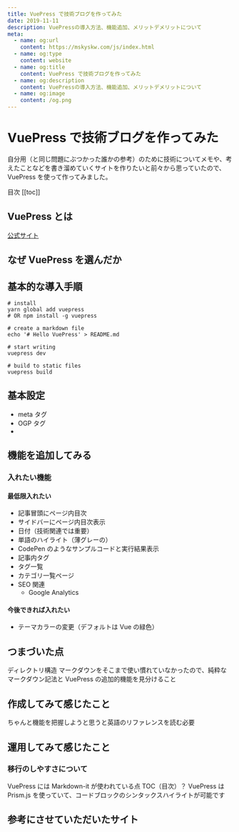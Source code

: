 ```yaml
---
title: VuePress で技術ブログを作ってみた
date: 2019-11-11
description: VuePressの導入方法、機能追加、メリットデメリットについて
meta:
  - name: og:url
    content: https://mskyskw.com/js/index.html
  - name: og:type
    content: website
  - name: og:title
    content: VuePress で技術ブログを作ってみた
  - name: og:description
    content: VuePressの導入方法、機能追加、メリットデメリットについて
  - name: og:image
    content: /og.png
---
```


# VuePress で技術ブログを作ってみた

自分用（と同じ問題にぶつかった誰かの参考）のために技術についてメモや、考えたことなどを書き溜めていくサイトを作りたいと前々から思っていたので、VuePress を使って作ってみました。

目次
[[toc]]

## VuePress とは

[公式サイト](https://vuepress.vuejs.org/)

## なぜ VuePress を選んだか

## 基本的な導入手順

```sh{2}
# install
yarn global add vuepress
# OR npm install -g vuepress

# create a markdown file
echo '# Hello VuePress' > README.md

# start writing
vuepress dev

# build to static files
vuepress build
```

## 基本設定

- meta タグ
- OGP タグ
-

## 機能を追加してみる

### 入れたい機能

#### 最低限入れたい

- 記事冒頭にページ内目次
- サイドバーにページ内目次表示
- 日付（技術関連では重要）
- 単語のハイライト（薄グレーの）
- CodePen のようなサンプルコードと実行結果表示
- 記事内タグ
- タグ一覧
- カテゴリ一覧ページ
- SEO 関連
  - Google Analytics

#### 今後できれば入れたい

- テーマカラーの変更（デフォルトは Vue の緑色）

## つまづいた点

ディレクトリ構造
マークダウンをそこまで使い慣れていなかったので、純粋なマークダウン記法と VuePress の追加的機能を見分けること

## 作成してみて感じたこと

ちゃんと機能を把握しようと思うと英語のリファレンスを読む必要

## 運用してみて感じたこと

### 移行のしやすさについて

VuePress には Markdown-it が使われている点
TOC（目次）？
VuePress は Prism.js を使っていて、コードブロックのシンタックスハイライトが可能です

## 参考にさせていただいたサイト
